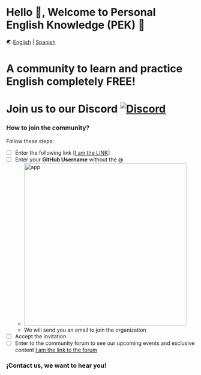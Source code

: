 # Hello 👋, Welcome to Personal English Knowledge (PEK) 🚀

🌏 [English](https://github.com/PEK-Personal-English-Knowledge/.github/blob/main/profile/README.en.md) | [Spanish](https://github.com/PEK-Personal-English-Knowledge/.github/blob/main/profile/README.md)

# A community to learn and practice English completely FREE!

# Join us to our Discord <a href="https://discord.gg/VuTfdxka">![Discord](https://img.shields.io/badge/Discord-7289DA?style=flat-square&logo=discord&logoColor=white)</a>

### How to join the community?


Follow these steps:

- [ ] Enter the following link <a href="https://pek-english.herokuapp.com/" target="_blank">[I am the LINK]</a> 
- [ ] Enter your **GitHub Username** without the @
    - <a href="https://pek-english.herokuapp.com/" target="_blank"><img width="432" alt="app" src="https://user-images.githubusercontent.com/23409026/194699670-a7014c4a-6649-4a43-9070-ebf6413e2e96.png"></a>
    - We will send you an email to join the organization
- [ ] Accept the invitation
- [ ] Enter to the community forum to see our upcoming events and exclusive content [I am the link to the forum]([https://github.com/PEK-Personal-English-Knowledge/community/discussions](https://github.com/orgs/PEK-Personal-English-Knowledge/discussions))

### ¡Contact us, we want to hear you!
